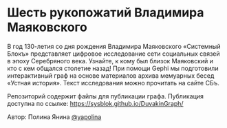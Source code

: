 # Шесть рукопожатий Владимира Маяковского

В год 130-летия со дня рождения Владимира Маяковского «Системный Блокъ» представляет цифровое исследование сети социальных связей в эпоху Серебряного века. Узнайте, к кому был близок Маяковский и кто с кем общался столетие назад! При помощи Gephi мы подготовили интерактивный граф на основе материалов архива мемуарных бесед «Устная история». Текст исследования можно прочитать на сайте СБъ.

Репозиторий содержит файлы для публикации графа. Публикация доступна по ссылке: https://sysblok.github.io/DuvakinGraph/

Автор: Полина Янина [@yapolina](https://github.com/yapolina)
